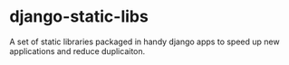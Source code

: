 django-static-libs
==================

A set of static libraries packaged in handy django apps to speed up new applications and reduce duplicaiton.
